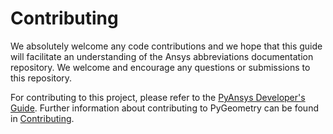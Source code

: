 # Contributing

We absolutely welcome any code contributions and we hope that this
guide will facilitate an understanding of the Ansys abbreviations
documentation repository. We welcome and encourage any
questions or submissions to this repository.

For contributing to this project, please refer to the [PyAnsys Developer's Guide].
Further information about contributing to PyGeometry can be found in [Contributing].

[PyAnsys Developer's Guide]: https://dev.docs.pyansys.com/index.html
[Contributing]: https://geometry.docs.pyansys.com/dev/contributing.html
